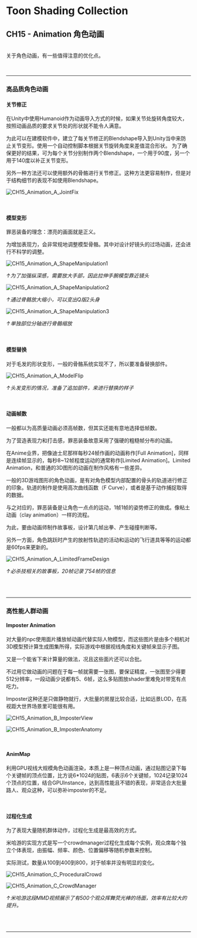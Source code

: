 # Toon Shading Collection 

## CH15 - Animation 角色动画

<br>关于角色动画，有一些值得注意的优化点。

<br>

------

### 高品质角色动画

#### 关节修正

在Unity中使用Humanoid作为动画导入方式的时候，如果关节处旋转角度较大，按照动画品质的要求关节处的形状就不能令人满意。

为此可以在建模软件中，建立了每关节修正的Blendshape导入到Unity当中来防止关节变形。使用一个自动控制脚本根据关节旋转角度来差值混合形状。 为了确保更好的结果，可为每个关节分别制作两个Blendshape，一个用于90度，另一个用于140度以补正关节变形。

另外一种方法还可以使用额外的骨骼进行关节修正。这种方法更容易制作，但是对于结构细节的表现不如使用Blendshape。

![CH15_Animation_A_JointFix](../imgs/CH15_Animation_A_JointFix.jpg)

<br>

#### 模型变形

罪恶装备的理念：漂亮的画面就是正义。

为增加表现力，会非常规地调整模型骨骼。其中对设计好镜头的过场动画，还会进行不科学的调整。

![CH15_Animation_A_ShapeManipulation1](../imgs/CH15_Animation_A_ShapeManipulation1.png)

*↑为了加强纵深感，需要放大手部，因此拉伸手腕模型靠近镜头*

![CH15_Animation_A_ShapeManipulation2](../imgs/CH15_Animation_A_ShapeManipulation2.png)

*↑通过骨骼放大缩小，可以变出Q版2头身*

![CH15_Animation_A_ShapeManipulation3](../imgs/CH15_Animation_A_ShapeManipulation3.png)

*↑单独部位分轴进行骨骼缩放*

<br>

#### 模型替换

对于毛发的形状变形，一般的骨骼系统实现不了，所以要准备替换部件。

![CH15_Animation_A_ModelFlip](../imgs/CH15_Animation_A_ModelFlip.png)

*↑头发变形的情况，准备了追加部件，来进行替换的样子*

<br>

#### 动画帧数

一般都以为高质量动画必须高帧数，但其实还能有意地选择低帧数。

为了营造表现力和打击感，罪恶装备故意采用了强硬的粗糙帧分布的动画。

在Anime业界，把像迪士尼那样每秒24帧作画的动画称作[Full Animation]，同样是连续帧显示的，每秒8~12帧程度运动的通常称作[Limited Animation]。Limited Animation，和普通的3D图形的动画在制作风格有一些差异。

一般的3D游戏图形的角色动画，是有对角色模型内部配置的骨头的轨道进行修正的印象。轨道的制作是使用高次曲线函数（F Curve），或者是基于动作捕捉取得的数据。

与之对应的，罪恶装备是让角色一点点的运动，1帧1帧的姿势修正的做成。像粘土动画（clay animation）一样的流程。

为此，要由动画师制作故事板，设计第几帧出拳、产生碰撞判断等。

另外一方面，角色跳跃时产生的放射性轨迹的活动和运动的飞行道具等等的运动都是60fps来更新的。

![CH15_Animation_A_LimitedFrameDesign](../imgs/CH15_Animation_A_LimitedFrameDesign.jpg)

*↑必杀技相关的故事板，20帧记录了54帧的信息*

<br>

<br>

------

### 高性能人群动画

#### Imposter Animation

对大量的npc使用面片播放帧动画代替实际人物模型，而这些图片是由多个相机对3D模型预计算生成图集所得，实际游戏中根据视线角度和关键帧来显示子图。

又是一个能省下来计算量的做法，况且这些面片还可以合批。

不过用它做动画的问题在于每一帧就需要一张图，要保证精度，一张图至少得要512分辨率，一段动画少说都有5、6帧，这么多贴图放shader里难免对带宽有点吃力。

Imposter这种还是只做静物就行，大批量的房屋比较合适，比如远景LOD，在高视距大世界场景里可能很有用。

![CH15_Animation_B_ImposterView](../imgs/CH15_Animation_B_ImposterView.jpg)

![CH15_Animation_B_ImposterAnatomy](../imgs/CH15_Animation_B_ImposterAnatomy.jpg)

<br>

#### AnimMap

利用GPU视线大规模角色动画渲染，本质上是一种顶点动画，通过贴图记录下每个关键帧的顶点位置，比方说6*1024的贴图，6表示6个关键帧，1024记录1024个顶点的位置，结合GPUInstance，达到高性能且不错的表现，非常适合大批量路人、观众这种，可以弥补imposter的不足。

<br>

#### 过程化生成

为了表现大量随机群体动作，过程化生成是最高效的方式。

米哈游的实现方式是写一个crowdmanager过程化生成每个实例，观众席每个独立个体表现，由振幅、频率、颜色、位置偏移等随机参数来控制。

实际测试，数量从100到400到800，对于帧率并没有明显的变化。

![CH15_Animation_C_ProceduralCrowd](../imgs/CH15_Animation_C_ProceduralCrowd.jpeg)

![CH15_Animation_C_CrowdManager](../imgs/CH15_Animation_C_CrowdManager.jpeg)

*↑米哈游这段MMD视频展示了有500个观众挥舞荧光棒的场面，效率有比较大的提升。*

<br>

<br>

------



